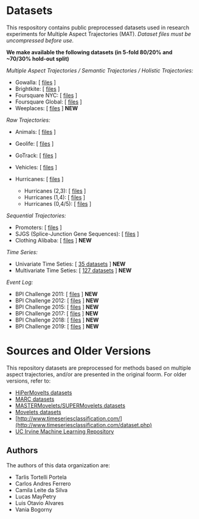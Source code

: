# Datasets

This respository contains public preprocessed datasets used in research experiments for Multiple Aspect Trajectories (MAT). 
*Dataset files must be uncompressed before use.*

**We make available the following datasets (in 5-fold 80/20% and ~70/30% hold-out split)**

*Multiple Aspect Trajectories / Semantic Trajectories / Holistic Trajectories:*
- Gowalla: \[ [files](./data/mat/Gowalla) \] 
- Brightkite: \[ [files](./data/mat/Brightkite) \] 
- Foursquare NYC: \[ [files](./data/mat/FoursquareNYC) \] 
- Foursquare Global: \[ [files](./data/mat/FoursquareGlobal) \] 
- Weeplaces: \[ [files](./data/mat/Weeplaces) \] **NEW**

*Raw Trajectories:*
- Animals: \[ [files](./data/raw/Animals) \] 
- Geolife: \[ [files](./data/raw/Geolife) \] 
- GoTrack: \[ [files](./data/raw/GoTrack) \] 
- Vehicles: \[ [files](./data/raw/Vehicles) \] 

- Hurricanes: \[ [files](./data/raw/Hurricanes) \]
  - Hurricanes (2,3): \[ [files](./data/raw/Hurricanes/hurricane_2vs3) \] 
  - Hurricanes (1,4): \[ [files](./data/raw/Hurricanes/hurricane_1vs4) \] 
  - Hurricanes (0,4/5): \[ [files](./data/raw/Hurricanes/hurricane_0vs45) \] 

*Sequential Trajectories:*
- Promoters: \[ [files](./data/sequential/Promoters) \] 
- SJGS (Splice-Junction Gene Sequences): \[ [files](./data/sequential/SJGS) \] 
- Clothing Alibaba: \[ [files](./data/sequential/ClothingAlibaba) \] **NEW**

*Time Series:*
- Univariate Time Seties: \[ [35 datasets](./data/uts/) \] **NEW**
- Multivariate Time Seties: \[ [127 datasets](./data/mts/) \] **NEW**

*Event Log:*
- BPI Challenge 2011: \[ [files](./data/log/BPI2011) \] **NEW**
- BPI Challenge 2012: \[ [files](./data/log/BPI2012) \] **NEW**
- BPI Challenge 2015: \[ [files](./data/log/BPI2015) \] **NEW**
- BPI Challenge 2017: \[ [files](./data/log/BPI2017) \] **NEW**
- BPI Challenge 2018: \[ [files](./data/log/BPI2018) \] **NEW**
- BPI Challenge 2019: \[ [files](./data/log/BPI2019) \] **NEW**


# Sources and Older Versions
	
This repository datasets are preprocessed for methods based on multiple aspect trajectories, and/or are presented in the original foorm. For older versions, refer to:
   - [HiPerMovelts datasets](https://github.com/bigdata-ufsc/datasets_v1)
   - [MARC datasets](https://github.com/bigdata-ufsc/petry-2020-marc/tree/master/data) 
   - [MASTERMovelets/SUPERMovelets datasets](https://github.com/anfer86/dmkd_masterMovelets_results/tree/master/datasets)
   - [Movelets datasets](https://github.com/bigdata-ufsc/ferrero-2018-movelets/tree/master/datasets/ACMSAC2018)
   - [http://www.timeseriesclassification.com/](http://www.timeseriesclassification.com/dataset.php)
   - [UC Irvine Machine Learning Repository](https://archive.ics.uci.edu/)


## Authors

The authors of this data organization are:
- Tarlis Tortelli Portela
- Carlos Andres Ferrero
- Camila Leite da Silva
- Lucas MayPetry
- Luis Otavio Alvares
- Vania Bogorny